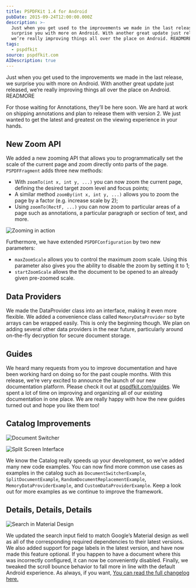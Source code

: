 ```yaml
---
title: PSPDFKit 1.4 for Android
pubDate: 2015-09-24T12:00:00.000Z
description: >-
  Just when you get used to the improvements we made in the last release, we
  surprise you with more on Android. With another great update just released,
  we’re really improving things all over the place on Android. READMORE
tags:
  - pspdfkit
source: pspdfkit.com
AIDescription: true
---
```



Just when you get used to the improvements we made in the last release, we surprise you with more on Android. With another great update just released, we’re really improving things all over the place on Android.
READMORE

For those waiting for Annotations, they’ll be here soon. We are hard at work on shipping annotations and plan to release them with version 2. We just wanted to get the latest and greatest on the viewing experience in your hands.

## New Zoom API

We added a new zooming API that allows you to programmatically set the scale of the current page and zoom directly onto parts of the page. `PSPDFFragment` adds three new methods:

* With `zoomTo(int x, int y, ...)` you can now zoom the current page, defining the desired target zoom level and focus points;
* A similar method `zoomBy(int x, int y, ...)` allows you to zoom the page by a factor (e.g. increase scale by 2);
* Using `zoomTo(RectF, ...)` you can now zoom to particular areas of a page such as annotations, a particular paragraph or section of text, and more.

![Zooming in action](/assets/img/pspdfkit/2015/pspdfkit-android-1-4/zoom.gif)

Furthermore, we have extended `PSPDFConfiguration` by two new parameters:

* `maxZoomScale` allows you to control the maximum zoom scale. Using this parameter also gives you the ability to disable the zoom by setting it to 1;
* `startZoomScale` allows the the document to be opened to an already given pre-zoomed scale.

## Data Providers

We made the DataProvider class into an interface, making it even more flexible. We added a convenience class called `MemoryDataProvider` so byte arrays can be wrapped easily. This is only the beginning though. We plan on adding several other data providers in the near future, particularly around on-the-fly decryption for secure document storage.

## Guides

We heard many requests from you to improve documentation and have been working hard on doing so for the past couple months. With this release, we’re very excited to announce the launch of our new documentation platform. Please check it out at [pspdfkit.com/guides](https://pspdfkit.com/guides). We spent a lot of time on improving and organizing all of our existing documentation in one place. We are really happy with how the new guides turned out and hope you like them too!

## Catalog Improvements

![Document Switcher](/assets/img/pspdfkit/2015/pspdfkit-android-1-4/document_switcher.gif)

![Split Screen Interface](/assets/img/pspdfkit/2015/pspdfkit-android-1-4/document_split.gif)

We know the Catalog really speeds up your development, so we’ve added many new code examples. You can now find more common use cases as examples in the catalog such as `DocumentSwitcherExample`, `SplitDocumentExample`, `RandomDocumentReplacementExample`, `MemoryDataProviderExample`, and `CustomDataProviderExample`. Keep a look out for more examples as we continue to improve the framework.

## Details, Details, Details

![Search in Material Design](/assets/img/pspdfkit/2015/pspdfkit-android-1-4/material-search.gif)

We updated the search input field to match Google’s Material design as well as all of the corresponding required dependencies to their latest versions. We also added support for page labels in the latest version, and have now made this feature optional. If you happen to have a document where this was incorrectly configured, it can now be conveniently disabled. Finally, we tweaked the scroll bounce behavior to fall more in line with the default Android experience.  As always, if you want, [You can read the full changelog here.](https://pspdfkit.com/changelog/android/#1.4.0)
